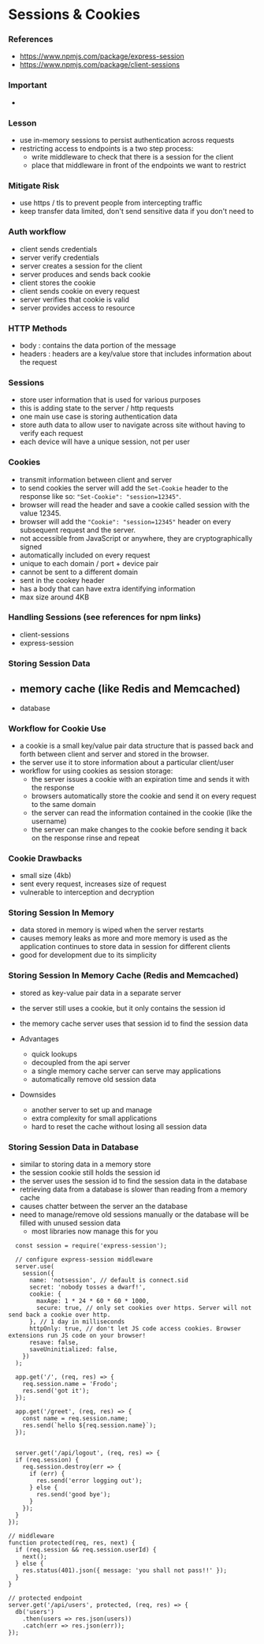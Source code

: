 # Sessions & Cookies

### References

- https://www.npmjs.com/package/express-session
- https://www.npmjs.com/package/client-sessions

### Important

-

### Lesson

- use in-memory sessions to persist authentication across requests
- restricting access to endpoints is a two step process:
  - write middleware to check that there is a session for the client
  - place that middleware in front of the endpoints we want to restrict

### Mitigate Risk

- use https / tls to prevent people from intercepting traffic
- keep transfer data limited, don't send sensitive data if you don't need to

### Auth workflow

- client sends credentials
- server verify credentials
- server creates a session for the client
- server produces and sends back cookie
- client stores the cookie
- client sends cookie on every request
- server verifies that cookie is valid
- server provides access to resource

### HTTP Methods

- body : contains the data portion of the message
- headers : headers are a key/value store that includes information about the request

### Sessions

- store user information that is used for various purposes
- this is adding state to the server / http requests
- one main use case is storing authentication data
- store auth data to allow user to navigate across site without having to verify each request
- each device will have a unique session, not per user

### Cookies

- transmit information between client and server
- to send cookies the server will add the `Set-Cookie` header to the response like so: `"Set-Cookie": "session=12345"`.
- browser will read the header and save a cookie called session with the value 12345.
- browser will add the `"Cookie": "session=12345"` header on every subsequent request and the server.
- not accessible from JavaScript or anywhere, they are cryptographically signed
- automatically included on every request
- unique to each domain / port + device pair
- cannot be sent to a different domain
- sent in the cookey header
- has a body that can have extra identifying information
- max size around 4KB

### Handling Sessions (see references for npm links)

- client-sessions
- express-session

### Storing Session Data

- ## memory cache (like Redis and Memcached)
- database

### Workflow for Cookie Use

- a cookie is a small key/value pair data structure that is passed back and forth between client and server and stored in the browser.
- the server use it to store information about a particular client/user
- workflow for using cookies as session storage:
  - the server issues a cookie with an expiration time and sends it with the response
  - browsers automatically store the cookie and send it on every request to the same domain
  - the server can read the information contained in the cookie (like the username)
  - the server can make changes to the cookie before sending it back on the response
    rinse and repeat

### Cookie Drawbacks

- small size (4kb)
- sent every request, increases size of request
- vulnerable to interception and decryption

### Storing Session In Memory

- data stored in memory is wiped when the server restarts
- causes memory leaks as more and more memory is used as the application continues to store data in session for different clients
- good for development due to its simplicity

### Storing Session In Memory Cache (Redis and Memcached)

- stored as key-value pair data in a separate server
- the server still uses a cookie, but it only contains the session id
- the memory cache server uses that session id to find the session data

- Advantages
  - quick lookups
  - decoupled from the api server
  - a single memory cache server can serve may applications
  - automatically remove old session data
- Downsides
  - another server to set up and manage
  - extra complexity for small applications
  - hard to reset the cache without losing all session data

### Storing Session Data in Database

- similar to storing data in a memory store
- the session cookie still holds the session id
- the server uses the session id to find the session data in the database
- retrieving data from a database is slower than reading from a memory cache
- causes chatter between the server an the database
- need to manage/remove old sessions manually or the database will be filled with unused session data
  - most libraries now manage this for you

```
  const session = require('express-session');

  // configure express-session middleware
  server.use(
    session({
      name: 'notsession', // default is connect.sid
      secret: 'nobody tosses a dwarf!',
      cookie: {
        maxAge: 1 * 24 * 60 * 60 * 1000,
        secure: true, // only set cookies over https. Server will not send back a cookie over http.
      }, // 1 day in milliseconds
      httpOnly: true, // don't let JS code access cookies. Browser extensions run JS code on your browser!
      resave: false,
      saveUninitialized: false,
    })
  );

  app.get('/', (req, res) => {
    req.session.name = 'Frodo';
    res.send('got it');
  });

  app.get('/greet', (req, res) => {
    const name = req.session.name;
    res.send(`hello ${req.session.name}`);
  });


  server.get('/api/logout', (req, res) => {
  if (req.session) {
    req.session.destroy(err => {
      if (err) {
        res.send('error logging out');
      } else {
        res.send('good bye');
      }
    });
  }
});
```

```
// middleware
function protected(req, res, next) {
  if (req.session && req.session.userId) {
    next();
  } else {
    res.status(401).json({ message: 'you shall not pass!!' });
  }
}

// protected endpoint
server.get('/api/users', protected, (req, res) => {
  db('users')
    .then(users => res.json(users))
    .catch(err => res.json(err));
});
```
